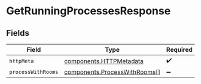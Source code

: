 # GetRunningProcessesResponse


## Fields

| Field                                                                        | Type                                                                         | Required                                                                     | Description                                                                  |
| ---------------------------------------------------------------------------- | ---------------------------------------------------------------------------- | ---------------------------------------------------------------------------- | ---------------------------------------------------------------------------- |
| `httpMeta`                                                                   | [components.HTTPMetadata](../../models/components/httpmetadata.md)           | :heavy_check_mark:                                                           | N/A                                                                          |
| `processWithRooms`                                                           | [components.ProcessWithRooms](../../models/components/processwithrooms.md)[] | :heavy_minus_sign:                                                           | Ok                                                                           |
